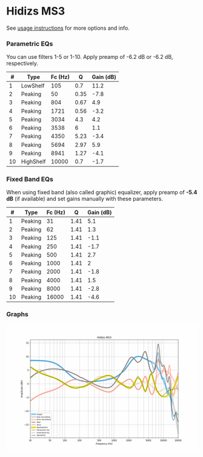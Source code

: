 # Hidizs MS3
See [usage instructions](https://github.com/jaakkopasanen/AutoEq#usage) for more options and info.

### Parametric EQs
You can use filters 1-5 or 1-10. Apply preamp of -6.2 dB or -6.2 dB, respectively.

|   # | Type      |   Fc (Hz) |    Q |   Gain (dB) |
|-----|-----------|-----------|------|-------------|
|   1 | LowShelf  |       105 | 0.7  |        11.2 |
|   2 | Peaking   |        50 | 0.35 |        -7.8 |
|   3 | Peaking   |       804 | 0.67 |         4.9 |
|   4 | Peaking   |      1721 | 0.56 |        -3.2 |
|   5 | Peaking   |      3034 | 4.3  |         4.2 |
|   6 | Peaking   |      3538 | 6    |         1.1 |
|   7 | Peaking   |      4350 | 5.23 |        -3.4 |
|   8 | Peaking   |      5694 | 2.97 |         5.9 |
|   9 | Peaking   |      8941 | 1.27 |        -4.1 |
|  10 | HighShelf |     10000 | 0.7  |        -1.7 |

### Fixed Band EQs
When using fixed band (also called graphic) equalizer, apply preamp of **-5.4 dB** (if available) and set gains manually with these parameters.

|   # | Type    |   Fc (Hz) |    Q |   Gain (dB) |
|-----|---------|-----------|------|-------------|
|   1 | Peaking |        31 | 1.41 |         5.1 |
|   2 | Peaking |        62 | 1.41 |         1.3 |
|   3 | Peaking |       125 | 1.41 |        -1.1 |
|   4 | Peaking |       250 | 1.41 |        -1.7 |
|   5 | Peaking |       500 | 1.41 |         2.7 |
|   6 | Peaking |      1000 | 1.41 |         2   |
|   7 | Peaking |      2000 | 1.41 |        -1.8 |
|   8 | Peaking |      4000 | 1.41 |         1.5 |
|   9 | Peaking |      8000 | 1.41 |        -2.8 |
|  10 | Peaking |     16000 | 1.41 |        -4.6 |

### Graphs
![](./Hidizs%20MS3.png)

